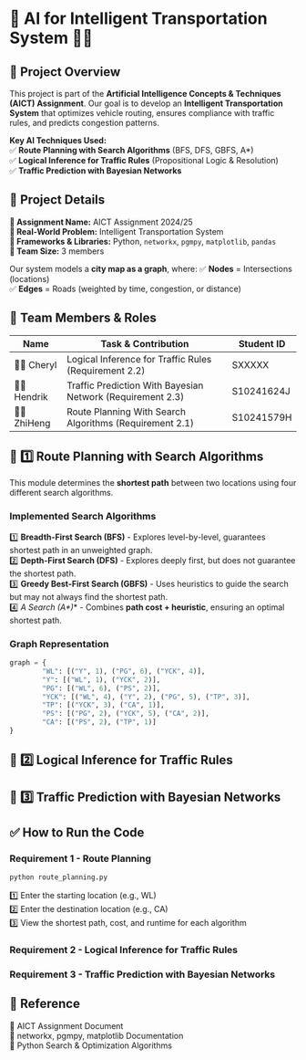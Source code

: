 # 🚀 AI for Intelligent Transportation System 🚗📍

## 📌 Project Overview
This project is part of the **Artificial Intelligence Concepts & Techniques (AICT) Assignment**. Our goal is to develop an **Intelligent Transportation System** that optimizes vehicle routing, ensures compliance with traffic rules, and predicts congestion patterns.


**Key AI Techniques Used:**  
✅ **Route Planning with Search Algorithms** (BFS, DFS, GBFS, A*)  
✅ **Logical Inference for Traffic Rules** (Propositional Logic & Resolution)  
✅ **Traffic Prediction with Bayesian Networks**  


## 🔹 Project Details
**📌 Assignment Name:** AICT Assignment 2024/25  
**📌 Real-World Problem:** Intelligent Transportation System  
**📌 Frameworks & Libraries:** Python, `networkx`, `pgmpy`, `matplotlib`, `pandas`  
**📌 Team Size:** 3 members  

Our system models a **city map as a graph**, where:
✅ **Nodes** = Intersections (locations)  
✅ **Edges** = Roads (weighted by time, congestion, or distance)  


## 👥 Team Members & Roles

| Name         | Task & Contribution                         | Student ID  |
|-------------|--------------------------------------------|-------------|
| 🧑‍💻  Cheryl | Logical Inference for Traffic Rules (Requirement 2.2) | SXXXXX |
| 🧑‍💻  Hendrik | Traffic Prediction With Bayesian Network (Requirement 2.3)| S10241624J |
| 🧑‍💻 ZhiHeng | Route Planning With Search Algorithms (Requirement 2.1) | S10241579H |


## 📌 **1️⃣ Route Planning with Search Algorithms**
This module determines the **shortest path** between two locations using four different search algorithms.

### **Implemented Search Algorithms**
1️⃣ **Breadth-First Search (BFS)** - Explores level-by-level, guarantees shortest path in an unweighted graph.  
2️⃣ **Depth-First Search (DFS)** - Explores deeply first, but does not guarantee the shortest path.  
3️⃣ **Greedy Best-First Search (GBFS)** - Uses heuristics to guide the search but may not always find the shortest path.  
4️⃣ **A* Search (A\*)** - Combines **path cost + heuristic**, ensuring an optimal shortest path.  

### **Graph Representation**
```python
graph = {
        "WL": [("Y", 1), ("PG", 6), ("YCK", 4)],
        "Y": [("WL", 1), ("YCK", 2)],
        "PG": [("WL", 6), ("PS", 2)],
        "YCK": [("WL", 4), ("Y", 2), ("PG", 5), ("TP", 3)],
        "TP": [("YCK", 3), ("CA", 1)],
        "PS": [("PG", 2), ("YCK", 5), ("CA", 2)],
        "CA": [("PS", 2), ("TP", 1)]
}
```


## 📌 **2️⃣ Logical Inference for Traffic Rules**


## 📌 **3️⃣ Traffic Prediction with Bayesian Networks**


## ✅ How to Run the Code  
### Requirement 1 - Route Planning  
```python
python route_planning.py
```  
1️⃣ Enter the starting location (e.g., WL)  
2️⃣ Enter the destination location (e.g., CA)  
3️⃣ View the shortest path, cost, and runtime for each algorithm  

### Requirement 2 - Logical Inference for Traffic Rules  


### Requirement 3 - Traffic Prediction with Bayesian Networks  


## 🔗 Reference  
📌 AICT Assignment Document  
📌 networkx, pgmpy, matplotlib Documentation  
📌 Python Search & Optimization Algorithms  

